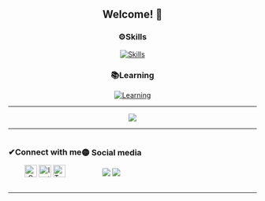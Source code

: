 <div align="center">
  <h2>Welcome! 👋</h2>
</div>

<div align="center">
  <h3>⚙Skills</h3>
  <a href="https://github.com/khancerberus"><img alt="Skills" src="https://skillicons.dev/icons?i=js,react,bootstrap,python,flask,django"></a>
</div>

<div align="center">
  <h3>📚Learning</h3>
  <a href="https://github.com/khancerberus"><img alt="Learning" src="https://skillicons.dev/icons?i=nodejs,express,nestjs,graphql,redis,redux"></a>
</div>

---

<div align="center">
  <a href="https://github-readme-stats.vercel.app"><img src="https://github-readme-stats.vercel.app/api/top-langs/?username=khancerberus&layout=compact&theme=dracula&hide_border=true" /></a>
</div>

---

<div align="center" style="display: flex">
  <span>
    <h3>✔Connect with me</h3> 
    <p align="center">
        <a href="mailto:vi.valenzuelam@gmail.com" target="_blank"><img alt="Gmail" width="25px" src="https://github.com/TheDudeThatCode/TheDudeThatCode/blob/master/Assets/Gmail.svg"></a> 
        <a href="https://www.instagram.com/khancerberus" target="_blank"><img alt="Instagram" width="25px" src="https://github.com/TheDudeThatCode/TheDudeThatCode/blob/master/Assets/Instagram.svg"></a>
        <a href="https://twitter.com/khancerberus" target="_blank"><img alt="Twitter" width="25px" src="https://seeklogo.com/images/T/twitter-x-logo-101C7D2420-seeklogo.com.png"></a>
    </p>
  </span>

  <span>
    <h3>🟡 Social media</h3>
    <a href="https://www.twitch.tv/khancerberus"><img src="https://img.shields.io/twitch/status/khancerberus?logo=twitch&labelColor=%23160066"></a>
    <a href="https://img.shields.io/twitter/follow/khancerberus?logo=x"><img src="https://img.shields.io/twitter/follow/khancerberus?logo=x"></a>
</div>

---
